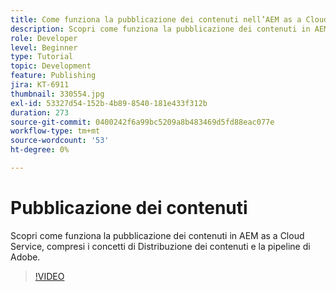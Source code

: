 ```yaml
---
title: Come funziona la pubblicazione dei contenuti nell’AEM as a Cloud Service?
description: Scopri come funziona la pubblicazione dei contenuti in AEM as a Cloud Service, compresi i concetti di Distribuzione dei contenuti e la pipeline di Adobe.
role: Developer
level: Beginner
type: Tutorial
topic: Development
feature: Publishing
jira: KT-6911
thumbnail: 330554.jpg
exl-id: 53327d54-152b-4b89-8540-181e433f312b
duration: 273
source-git-commit: 0400242f6a99bc5209a8b483469d5fd88eac077e
workflow-type: tm+mt
source-wordcount: '53'
ht-degree: 0%

---
```


# Pubblicazione dei contenuti

Scopri come funziona la pubblicazione dei contenuti in AEM as a Cloud Service, compresi i concetti di Distribuzione dei contenuti e la pipeline di Adobe.

>[!VIDEO](https://video.tv.adobe.com/v/330554?quality=12&learn=on)
